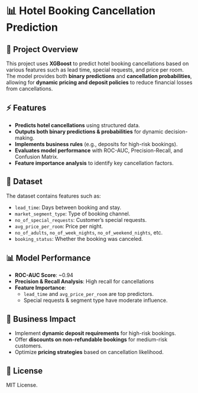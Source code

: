 # 📊 Hotel Booking Cancellation Prediction

## 📝 Project Overview
This project uses **XGBoost** to predict hotel booking cancellations based on various features such as lead time, special requests, and price per room. The model provides both **binary predictions** and **cancellation probabilities**, allowing for **dynamic pricing and deposit policies** to reduce financial losses from cancellations.

## ⚡ Features
- **Predicts hotel cancellations** using structured data.
- **Outputs both binary predictions & probabilities** for dynamic decision-making.
- **Implements business rules** (e.g., deposits for high-risk bookings).
- **Evaluates model performance** with ROC-AUC, Precision-Recall, and Confusion Matrix.
- **Feature importance analysis** to identify key cancellation factors.

## 📂 Dataset
The dataset contains features such as:
- `lead_time`: Days between booking and stay.
- `market_segment_type`: Type of booking channel.
- `no_of_special_requests`: Customer’s special requests.
- `avg_price_per_room`: Price per night.
- `no_of_adults`, `no_of_week_nights`, `no_of_weekend_nights`, etc.
- `booking_status`: Whether the booking was canceled.


## 📊 Model Performance
- **ROC-AUC Score**: ~0.94
- **Precision & Recall Analysis**: High recall for cancellations
- **Feature Importance**:
  - `lead_time` and `avg_price_per_room` are top predictors.
  - Special requests & segment type have moderate influence.

## 🎯 Business Impact
- Implement **dynamic deposit requirements** for high-risk bookings.
- Offer **discounts on non-refundable bookings** for medium-risk customers.
- Optimize **pricing strategies** based on cancellation likelihood.

## 📜 License
MIT License.

